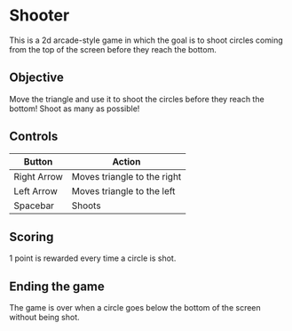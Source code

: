 Shooter
=======

This is a 2d arcade-style game in which the goal is to shoot circles coming from the top of the screen before they reach the bottom.

Objective
---------

Move the triangle and use it to shoot the circles before they reach the bottom! Shoot as many as possible!

Controls
--------

|Button|Action|
|------|------|
|Right Arrow|Moves triangle to the right|
|Left Arrow|Moves triangle to the left|
|Spacebar|Shoots|

Scoring
-------

1 point is rewarded every time a circle is shot.

Ending the game
---------------

The game is over when a circle goes below the bottom of the screen without being shot.

